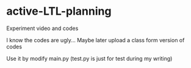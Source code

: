 # active-LTL-planning

Experiment video and codes

I know the codes are ugly... Maybe later upload a class form version of codes

Use it by modify main.py
(test.py is just for test during my writing)
